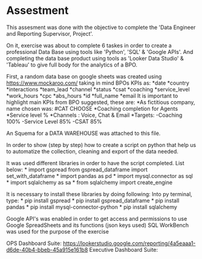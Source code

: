 # Assestment
This assesment was done with the objective to complete the 'Data Engineer and Reporting Supervisor, Project'. 

On it, exercise was about to complete 6 taskes in order to create a professional Data Base using tools like 'Python',
'SQL' & 'Google APIs'. And completing the data base product using tools as 'Looker Data Studio' & 'Tableau' to give full body
for the analytics of a BPO.  

  First, a random data base on google sheets was created using https://www.mockaroo.com/ taking in mind BPOs KPIs as:
      *date           *country
      *interactions   *team_lead
      *channel        *status
      *csat           *coaching
      *service_level  *work_hours
      *cpc            *abs_hours
      *id
      *full_name
      *email
  It is important to highlight main KPIs from BPO suggested, these are:
      *As fictitious company, name chosen was: #CAT CHOOSE
      *Coaching completion for Agents
      *Service level %
      *Channels : Voice, Chat & Email
      *Targets:
          -Coaching 100%
          -Service Level 85%
          -CSAT 85%
  
  An Squema for a DATA WAREHOUSE was attached to this file.

  In order to show (step by step) how to create a script on python
  that help us to automatize the collection, cleaning and export of the data needed.

  It was used different libraries in order to have the script completed. List below:
      * import gspread
          from gspread_dataframe import set_with_dataframe
      * import pandas as pd
      * import mysql.connector as sql
      * import sqlalchemy as sa
      * from sqlalchemy import create_engine

  It is necessary to install these libraries by doing following:
      Into py terminal, type:
          * pip install gspread
          * pip install gspread_dataframe
          * pip install pandas
          * pip install mysql-connector-python
          * pip install sqlalchemy

  Google API's was enabled in order to get access and permissions to use Google SpreadSheets and its functions (json keys used)
  SQL WorkBench was used for the purpose of the exercise

  OPS Dashboard Suite: https://lookerstudio.google.com/reporting/4a5eaaa1-d6de-40b4-bbeb-45a915e161b8
  Executive Dashboard Suite: 

